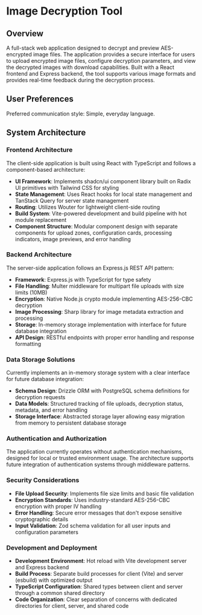 # Image Decryption Tool

## Overview

A full-stack web application designed to decrypt and preview AES-encrypted image files. The application provides a secure interface for users to upload encrypted image files, configure decryption parameters, and view the decrypted images with download capabilities. Built with a React frontend and Express backend, the tool supports various image formats and provides real-time feedback during the decryption process.

## User Preferences

Preferred communication style: Simple, everyday language.

## System Architecture

### Frontend Architecture
The client-side application is built using React with TypeScript and follows a component-based architecture:

- **UI Framework**: Implements shadcn/ui component library built on Radix UI primitives with Tailwind CSS for styling
- **State Management**: Uses React hooks for local state management and TanStack Query for server state management
- **Routing**: Utilizes Wouter for lightweight client-side routing
- **Build System**: Vite-powered development and build pipeline with hot module replacement
- **Component Structure**: Modular component design with separate components for upload zones, configuration cards, processing indicators, image previews, and error handling

### Backend Architecture
The server-side application follows an Express.js REST API pattern:

- **Framework**: Express.js with TypeScript for type safety
- **File Handling**: Multer middleware for multipart file uploads with size limits (10MB)
- **Encryption**: Native Node.js crypto module implementing AES-256-CBC decryption
- **Image Processing**: Sharp library for image metadata extraction and processing
- **Storage**: In-memory storage implementation with interface for future database integration
- **API Design**: RESTful endpoints with proper error handling and response formatting

### Data Storage Solutions
Currently implements an in-memory storage system with a clear interface for future database integration:

- **Schema Design**: Drizzle ORM with PostgreSQL schema definitions for decryption requests
- **Data Models**: Structured tracking of file uploads, decryption status, metadata, and error handling
- **Storage Interface**: Abstracted storage layer allowing easy migration from memory to persistent database storage

### Authentication and Authorization
The application currently operates without authentication mechanisms, designed for local or trusted environment usage. The architecture supports future integration of authentication systems through middleware patterns.

### Security Considerations
- **File Upload Security**: Implements file size limits and basic file validation
- **Encryption Standards**: Uses industry-standard AES-256-CBC encryption with proper IV handling
- **Error Handling**: Secure error messages that don't expose sensitive cryptographic details
- **Input Validation**: Zod schema validation for all user inputs and configuration parameters

### Development and Deployment
- **Development Environment**: Hot reload with Vite development server and Express backend
- **Build Process**: Separate build processes for client (Vite) and server (esbuild) with optimized output
- **TypeScript Configuration**: Shared types between client and server through a common shared directory
- **Code Organization**: Clear separation of concerns with dedicated directories for client, server, and shared code